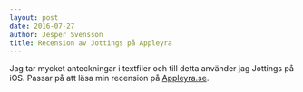 ```yaml
---
layout: post
date: 2016-07-27
author: Jesper Svensson
title: Recension av Jottings på Appleyra
---
```


Jag tar mycket anteckningar i textfiler och till detta använder jag Jottings på iOS. Passar på att läsa min recension på [Appleyra.se](http://www.appleyra.se/recensioner/jottings-anteckningar-i-dropbox/).

